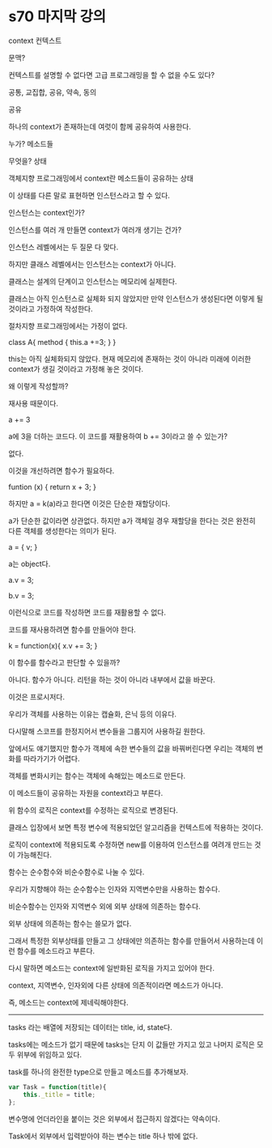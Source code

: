 # s70 마지막 강의

context 컨텍스트

문맥?

컨텍스트를 설명할 수 없다면 고급 프로그래밍을 할 수 없을 수도 있다?

공통, 교집합, 공유, 약속, 동의

공유

하나의 context가 존재하는데 여럿이 함께 공유하여 사용한다.

누가? 메소드들

무엇을? 상태

객체지향 프로그래밍에서 context란 메소드들이 공유하는 상태

이 상태를 다른 말로 표현하면 인스턴스라고 할 수 있다.

인스턴스는 context인가?

인스턴스를 여러 개 만들면 context가 여러개 생기는 건가? 

인스턴스 레벨에서는 두 질문 다 맞다.

하지만 클래스 레벨에서는 인스턴스는 context가 아니다.

클래스는 설계의 단계이고 인스턴스는 메모리에 실제한다.

클래스는 아직 인스턴스로 실체화 되지 않았지만 만약 인스턴스가 생성된다면 이렇게 될 것이라고 가정하여 작성한다.

절차지향 프로그래밍에서는 가정이 없다.


class A{
    method {
        this.a +=3;
    }
}

this는 아직 실체화되지 않았다. 현재 메모리에 존재하는 것이 아니라 미래에 이러한 context가 생길 것이라고 가정해 놓은 것이다.

왜 이렇게 작성할까?

재사용 때문이다.

a += 3

a에 3을 더하는 코드다. 이 코드를 재활용하여 b += 3이라고 쓸 수 있는가?

없다.

이것을 개선하려면 함수가 필요하다.

funtion (x) {
    return x + 3;
}

하지만 a = k(a)라고 한다면 이것은 단순한 재할당이다.

a가 단순한 값이라면 상관없다. 하지만 a가 객체일 경우 재할당을 한다는 것은 완전히 다른 객체를 생성한다는 의미가 된다.

a = { v; }

a는 object다. 

a.v = 3;

b.v = 3;

이런식으로 코드를 작성하면 코드를 재활용할 수 없다.

코드를 재사용하려면 함수를 만들어야 한다.

k = function(x){
    x.v += 3;
}

이 함수를 함수라고 판단할 수 있을까?

아니다. 함수가 아니다. 리턴을 하는 것이 아니라 내부에서 값을 바꾼다.

이것은 프로시저다.

우리가 객체를 사용하는 이유는 캡슐화, 은닉 등의 이유다.

다시말해 스코프를 한정지어서 변수들을 그룹지어 사용하길 원한다.

앞에서도 얘기했지만 함수가 객체에 속한 변수들의 값을 바꿔버린다면 우리는 객체의 변화를 따라가기가 어렵다.

객체를 변화시키는 함수는 객체에 속해있는 메소드로 만든다.

이 메소드들이 공유하는 자원을 context라고 부른다.

위 함수의 로직은 context를 수정하는 로직으로 변경된다.

클래스 입장에서 보면 특정 변수에 적용되었던 알고리즘을 컨텍스트에 적용하는 것이다.

로직이 context에 적용되도록 수정하면 new를 이용하여 인스턴스를 여려개 만드는 것이 가능해진다.

함수는 순수함수와 비순수함수로 나눌 수 있다.

우리가 지향해야 하는 순수함수는 인자와 지역변수만을 사용하는 함수다.

비순수함수는 인자와 지역변수 외에 외부 상태에 의존하는 함수다.

외부 상태에 의존하는 함수는 쓸모가 없다. 

그래서 특정한 외부상태를 만들고 그 상태에만 의존하는 함수를 만들어서 사용하는데 이런 함수를 메소드라고 부른다.

다시 말하면 메소드는 context에 일반화된 로직을 가지고 있어야 한다.

context, 지역변수, 인자외에 다른 상태에 의존적이라면 메소드가 아니다.

즉, 메소드는 context에 제네릭해야한다.

----

tasks 라는 배열에 저장되는 데이터는 title, id, state다.

tasks에는 메소드가 없기 때문에 tasks는 단지 이 값들만 가지고 있고 나머지 로직은 모두 위부에 위임하고 있다.

task를 하나의 완전한 type으로 만들고 메소드를 추가해보자.

```js
var Task = function(title){
    this._title = title;
};
```

변수명에 언더라인을 붙이는 것은 외부에서 접근하지 않겠다는 약속이다.

Task에서 외부에서 입력받아야 하는 변수는 title 하나 밖에 없다.